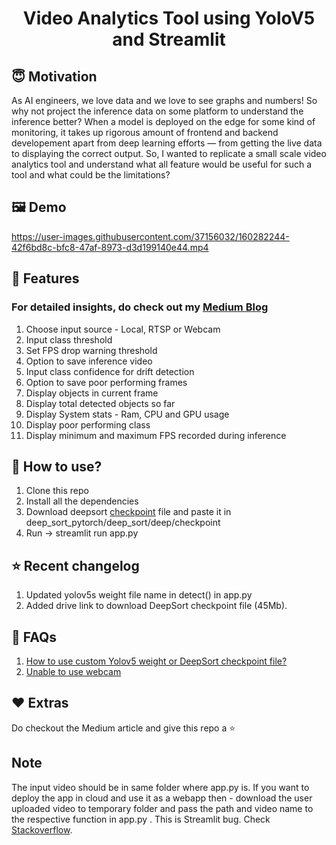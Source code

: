 <h1 align="center">Video Analytics Tool using YoloV5 and Streamlit</h1>

## :innocent: Motivation
As AI engineers, we love data and we love to see graphs and numbers! So why not project the inference data on some platform to understand the inference better? When a model is deployed on the edge for some kind of monitoring, it takes up rigorous amount of frontend and backend developement apart from deep learning efforts — from getting the live data to displaying the correct output. So, I wanted to replicate a small scale video analytics tool and understand what all feature would be useful for such a tool and what could be the limitations?

## :framed_picture: Demo

https://user-images.githubusercontent.com/37156032/160282244-42f6bd8c-bfc8-47af-8973-d3d199140e44.mp4

## :key: Features

<h3>For detailed insights, do check out my <a href="https://sahilchachra.medium.com/video-analytics-dashboard-for-yolov5-and-deepsort-c5994461cb44">Medium Blog</a></h3>

<ol>
    <li>Choose input source - Local, RTSP or Webcam</li>
    <li>Input class threshold</li>
    <li>Set FPS drop warning threshold</li>
    <li>Option to save inference video</li>
    <li>Input class confidence for drift detection</li>
    <li>Option to save poor performing frames</li>
    <li>Display objects in current frame</li>
    <li>Display total detected objects so far</li>
    <li>Display System stats - Ram, CPU and GPU usage</li>
    <li>Display poor performing class</li>
    <li>Display minimum and maximum FPS recorded during inference</li>
</ol> 

## :dizzy: How to use?
<ol>
    <li>Clone this repo</li>
    <li>Install all the dependencies</li>
    <li>Download deepsort <a href="https://drive.google.com/file/d/1TmZRcYQMemPLGjY62LBXwX8HnI_zxy2W/view?usp=sharing">checkpoint</a> file and paste it in deep_sort_pytorch/deep_sort/deep/checkpoint</li>
    <li>Run -> streamlit run app.py</li>
</ol>

## :star: Recent changelog
<ol>
    <li>Updated yolov5s weight file name in detect() in app.py</li>
    <li>Added drive link to download DeepSort checkpoint file (45Mb).</li>
</ol>

## :exploding_head: FAQs
<ol>
    <li><a href="https://github.com/SahilChachra/Video-Analytics-Dashboard/issues/5">How to use custom Yolov5 weight or DeepSort checkpoint file?</a></li>
    <li><a href="https://github.com/SahilChachra/Video-Analytics-Dashboard/issues/3">Unable to use webcam</a></li>
</ol>

## :heart: Extras
Do checkout the Medium article and give this repo a :star:

## Note
The input video should be in same folder where app.py is. If you want to deploy the app in cloud and use it as a webapp then - download the user uploaded video to temporary folder and pass the path and video name to the respective function in app.py . This is Streamlit bug. Check <a href="https://stackoverflow.com/questions/65612750/how-can-i-specify-the-exact-folder-in-streamlit-for-the-uploaded-file-to-be-save">Stackoverflow</a>.
